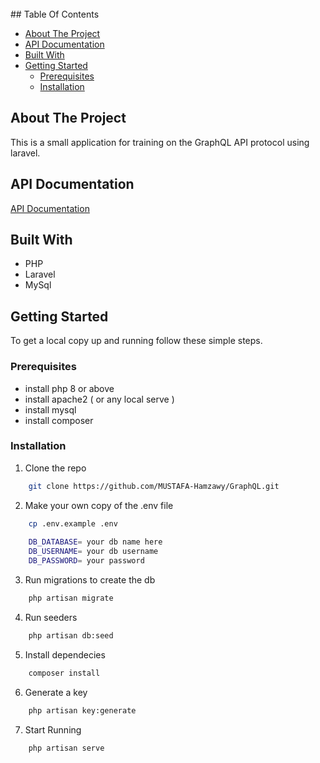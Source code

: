 <br/>
## Table Of Contents

- [About The Project](#about-the-project)
- [API Documentation](#api-documentation)
- [Built With](#built-with)
- [Getting Started](#getting-started)
  - [Prerequisites](#prerequisites)
  - [Installation](#installation)

## About The Project

This is a small application for training on the GraphQL API protocol using laravel.

## API Documentation
<a href="https://documenter.getpostman.com/view/17672386/2s93z584L2#ae127f8b-85c7-402b-a5f0-6c45fff3fdfe" target="_blank"> API Documentation </a>
## Built With

* PHP
* Laravel
* MySql

## Getting Started

To get a local copy up and running follow these simple steps.

### Prerequisites

* install php 8 or above
* install apache2 ( or any local serve )
* install mysql
* install composer

### Installation

1. Clone the repo

```sh
    git clone https://github.com/MUSTAFA-Hamzawy/GraphQL.git
```

2. Make your own copy of the .env file
```sh
    cp .env.example .env
 
    DB_DATABASE= your db name here
    DB_USERNAME= your db username
    DB_PASSWORD= your password 
```
3. Run migrations to create the db

```sh
    php artisan migrate
```
4. Run seeders

```sh
    php artisan db:seed
```

5. Install dependecies

```sh
    composer install
```
6. Generate a key
```sh
    php artisan key:generate
```
7. Start Running
```sh
    php artisan serve
```
